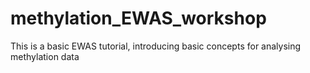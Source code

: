 # methylation_EWAS_workshop
This is a basic EWAS tutorial, introducing basic concepts for analysing methylation data
